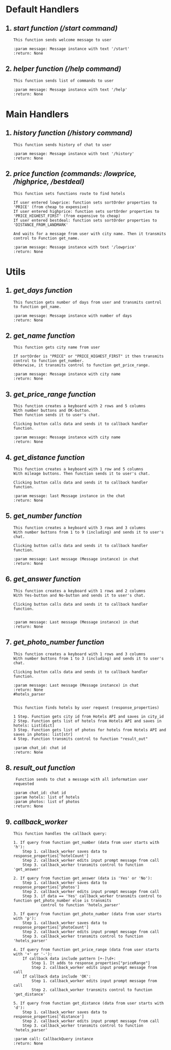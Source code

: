 #   Default Handlers
<ol>

##   <li>*start function (/start command)*</li>
				
    This function sends welcome message to user

    :param message: Message instance with text '/start'
    :return: None

##   <li>*helper function (/help command)*</li>

    This function sends list of commands to user

    :param message: Message instance with text '/help'
    :return: None
</ol>

#   Main Handlers

<ol>

##  <li>*history function (/history command)*</li>
	
    This function sends history of chat to user

    :param message: Message instance with text '/history'
    :return: None

##  <li>*price function (commands: /lowprice, /highprice, /bestdeal)*</li>

				
    This function sets functions route to find hotels

    If user entered lowprice: function sets sortOrder properties to 'PRICE' (from cheap to expensive)
    If user entered highprice: function sets sortOrder properties to 'PRICE_HIGHEST_FIRST' (from expensive to cheap)
    If user entered bestdeal: function sets sortOrder properties to 'DISTANCE_FROM_LANDMARK'

    And waits for a message from user with city name. Then it transmits control to Function get_name.

    :param message: Message instance with text '/lowprice'
    :return: None

</ol>


#   Utils

<ol>

##  <li>*get_days function*</li>
				
    This function gets number of days from user and transmits control to function get_name.

    :param message: Message instance with number of days
    :return: None
##   <li>*get_name function*</li> 

    This function gets city name from user

    If sortOrder is "PRICE" or "PRICE_HIGHEST_FIRST" it then transmits control to function get_number.
    Otherwise, it transmits control to function get_price_range.

    :param message: Message instance with city name
    :return: None

##   <li>*get_price_range function*</li> 

				
    This function creates a keyboard with 2 rows and 5 columns
    With number buttons and OK-button.
    Then function sends it to user's chat.

    Clicking button calls data and sends it to callback handler function.

    :param message: Message instance with city name
    :return: None

##  <li>*get_distance function*</li> 

				
    This function creates a keyboard with 1 row and 5 columns
    With mileage buttons. Then function sends it to user's chat.

    Clicking button calls data and sends it to callback handler function.

    :param message: last Message instance in the chat
    :return: None

##  <li>*get_number function*</li>
	
    This function creates a keyboard with 3 rows and 3 columns
    With number buttons from 1 to 9 (including) and sends it to user's chat.

    Clicking button calls data and sends it to callback handler function.

    :param message: Last message (Message instance) in chat
    :return: None

##  <li>*get_answer function*</li>
				
    This function creates a keyboard with 1 rows and 2 columns
    With Yes-button and No-button and sends it to user's chat.

    Clicking button calls data and sends it to callback handler function.


    :param message: Last message (Message instance) in chat
    :return: None

##  <li>*get_photo_number function*</li>

    This function creates a keyboard with 1 rows and 3 columns
    With number buttons from 1 to 3 (including) and sends it to user's chat.

    Clicking button calls data and sends it to callback handler function.

    :param message: Last message (Message instance) in chat
    :return: None
    #hotels_parser

				
    This function finds hotels by user request (response_properties)

    1 Step. Function gets city id from Hotels API and saves in city_id
    2 Step. Function gets list of hotels from Hotels API and saves in hotels: List[dict]
    3 Step. Function gets list of photos for hotels from Hotels API and saves in photos: list[str]
    4 Step. Function transmits control to function "result_out"

    :param chat_id: chat id
    :return: None

##  <li>*result_out function*</li>

     Function sends to chat a message with all information user requested

    :param chat_id: chat id
    :param hotels: list of hotels
    :param photos: list of photos
    :return: None

##   <li>*callback_worker*</li>

    This function handles the callback query:

    1. If query from function get_number (data from user starts with 'h'):
        Step 1. callback_worker saves data to response_properties['hotelCount']
        Step 2. callback_worker edits input prompt message from call
        Step 3. callback_worker transmits control to function 'get_answer'

    2. If query from function get_answer (data is 'Yes' or 'No'):
        Step 1. callback_worker saves data to response_properties['photos']
        Step 2. callback_worker edits input prompt message from call
        Step 3. if data == 'Yes' callback_worker transmits control to function get_photo_number else is transmits
                control to function 'hotels_parser'

    3. If query from function get_photo_number (data from user starts with 'p'):
        Step 1. callback_worker saves data to response_properties['photoCount']
        Step 2. callback_worker edits input prompt message from call
        Step 3. callback_worker transmits control to function 'hotels_parser'

    4. If query from function get_price_range (data from user starts with '+' or '-'):
        If callback data include pattern [+-]\d+:
            Step 1. It adds to response_properties["priceRange"]
            Step 2. callback_worker edits input prompt message from call
        If callback data include 'OK':
            Step 1. callback_worker edits input prompt message from call
            Step 2. callback_worker transmits control to function 'get_distance'

    5. If query from function get_distance (data from user starts with 'd'):
        Step 1. callback_worker saves data to response_properties['distance']
        Step 2. callback_worker edits input prompt message from call
        Step 3. callback_worker transmits control to function 'hotels_parser'

    :param call: CallbackQuery instance
    :return: None

</ol>

